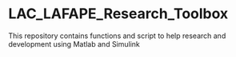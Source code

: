 # LAC_LAFAPE_Research_Toolbox
This repository contains functions and script to help research and development using Matlab and Simulink
